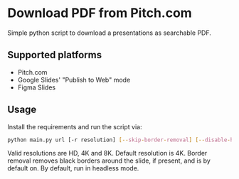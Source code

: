 # Download PDF from Pitch.com
Simple python script to download a presentations as searchable PDF. 

## Supported platforms
- Pitch.com 
- Google Slides' "Publish to Web" mode
- Figma Slides

## Usage
Install the requirements and run the script via:
```bash
python main.py url [-r resolution] [--skip-border-removal] [--disable-headless]
```

Valid resolutions are HD, 4K and 8K. Default resolution is 4K.
Border removal removes black borders around the slide, if present, and is by default on.
By default, run in headless mode.
